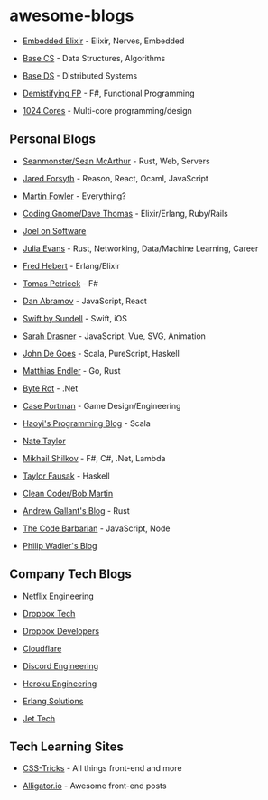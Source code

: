 # awesome-blogs

* [Embedded Elixir](https://embedded-elixir.com/) - Elixir, Nerves, Embedded

* [Base CS](https://medium.com/basecs) - Data Structures, Algorithms
* [Base DS](https://medium.com/baseds) - Distributed Systems

* [Demistifying FP](https://www.demystifyfp.com/) - F#, Functional Programming

* [1024 Cores](http://blog.1024cores.net/) - Multi-core programming/design

## Personal Blogs
* [Seanmonster/Sean McArthur](https://seanmonstar.com/) - Rust, Web, Servers

* [Jared Forsyth](https://jaredforsyth.com/) - Reason, React, Ocaml, JavaScript

* [Martin Fowler](https://martinfowler.com/) - Everything?

* [Coding Gnome/Dave Thomas](https://pragdave.me/blog/) - Elixir/Erlang, Ruby/Rails

* [Joel on Software](https://www.joelonsoftware.com/)

* [Julia Evans](https://jvns.ca/) - Rust, Networking, Data/Machine Learning, Career

* [Fred Hebert](https://ferd.ca/) - Erlang/Elixir

* [Tomas Petricek](http://tomasp.net/blog/) - F#

* [Dan Abramov](https://overreacted.io/) - JavaScript, React

* [Swift by Sundell](https://www.swiftbysundell.com/) - Swift, iOS

* [Sarah Drasner](https://sarahdrasnerdesign.com/writing/) - JavaScript, Vue, SVG, Animation

* [John De Goes](http://degoes.net/) - Scala, PureScript, Haskell

* [Matthias Endler](https://matthias-endler.de/) - Go, Rust

* [Byte Rot](http://byterot.blogspot.com/) - .Net

* [Case Portman](https://www.caseportman.com/) - Game Design/Engineering

* [Haoyi's Programming Blog](http://www.lihaoyi.com/) - Scala

* [Nate Taylor](http://taylonr.com/)

* [Mikhail Shilkov](https://mikhail.io/) - F#, C#, .Net, Lambda

* [Taylor Fausak](https://taylor.fausak.me/) - Haskell

* [Clean Coder/Bob Martin](http://blog.cleancoder.com/)

* [Andrew Gallant's Blog](https://blog.burntsushi.net/) - Rust

* [The Code Barbarian](https://thecodebarbarian.com/) - JavaScript, Node

* [Philip Wadler's Blog](http://wadler.blogspot.com/)

## Company Tech Blogs
* [Netflix Engineering](https://medium.com/netflix-techblog)

* [Dropbox Tech](https://blogs.dropbox.com/tech/)
* [Dropbox Developers](https://blogs.dropbox.com/developers/)

* [Cloudflare](https://blog.cloudflare.com/)

* [Discord Engineering](https://blog.discordapp.com/tagged/engineering)

* [Heroku Engineering](https://blog.heroku.com/engineering)

* [Erlang Solutions](https://www.erlang-solutions.com/blog.html)

* [Jet Tech](https://medium.com/jettech)

## Tech Learning Sites
* [CSS-Tricks](https://css-tricks.com/) - All things front-end and more

* [Alligator.io](https://alligator.io/) - Awesome front-end posts



